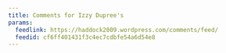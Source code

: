 ```yaml
---
title: Comments for Izzy Dupree's
params:
  feedlink: https://haddock2009.wordpress.com/comments/feed/
  feedid: cf6ff401431f3c4ec7cdbfe54a6d54e8
---
```

